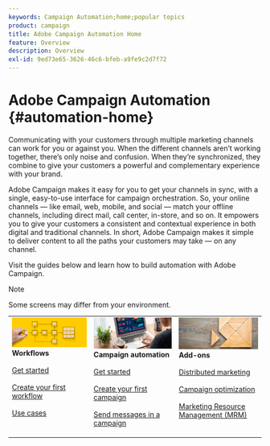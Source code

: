 ```yaml
---
keywords: Campaign Automation;home;popular topics
product: campaign
title: Adobe Campaign Automation Home
feature: Overview
description: Overview
exl-id: 9ed73e65-3626-46c6-bfeb-a9fe9c2d7f72
---
```

# Adobe Campaign Automation {#automation-home}

Communicating with your customers through multiple marketing channels can work for you or against you. When the different channels aren’t working together, there’s only noise and confusion. When they’re synchronized, they combine to give your customers a powerful and complementary experience with your brand.

Adobe Campaign makes it easy for you to get your channels in sync, with a single, easy-to-use interface for campaign orchestration. So, your online channels — like email, web, mobile, and social — match your offline channels, including direct mail, call center, in-store, and so on. It empowers you to give your customers a consistent and contextual experience in both digital and traditional channels. In short, Adobe Campaign makes it simple to deliver content to all the paths your customers may take — on any channel.


Visit the guides below and learn how to build automation with Adobe Campaign.

>[!NOTE]
>
>Some screens may differ from your environment.

<table>
<tr>
  <td valign="top">
    <div><img src="assets/do-not-localize/workflow.jpeg">
    <b>Workflows</b>
    </div>
    <br>
    <div>
    <a href="workflow/about-workflows.md">Get started</a>
    </div>
    <br>     
    <div>
    <a href="workflow/build-a-workflow.md">Create your first workflow</a>
    </div>
    <br>
    <div>
    <a href="workflow/workflow-use-cases.md">Use cases</a>
    </div>
    <br>
  </td>
  <td valign="top">
    <div><img src="assets/do-not-localize/campaign.jpeg">
    <b>Campaign  automation</b>
    </div>
    <br>
    <div>
    <a href="campaigns/set-up-campaigns.md">Get started</a>
    </div>
    <br>
    <div>
    <a href="campaigns/marketing-campaign-create.md">Create your first campaign</a>
    </div>
    <br>
    <div>
    <a href="campaigns/marketing-campaign-deliveries.md">Send messages in a campaign</a>
    </div>
    <br>
  </td>
  <td valign="top">
    <div><img src="assets/do-not-localize/add-on.jpeg">
    <b>Add-ons</b>
    </div>
    <br>
    <div>
    <a href="distributed-marketing/about-distributed-marketing.md">Distributed marketing</a>
    </div>
    <br>
    <div>
    <a href="campaign-opt/campaign-typologies.md">Campaign optimization</a>
    </div>
    <br>
    <div>
    <a href="mrm/about-marketing-resource-management.md">Marketing Resource Management (MRM)</a>
    </div>
    <br>
  </td>
</tr>
</table>
